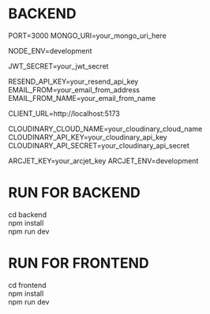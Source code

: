 # BACKEND

PORT=3000
MONGO_URI=your_mongo_uri_here

NODE_ENV=development

JWT_SECRET=your_jwt_secret

RESEND_API_KEY=your_resend_api_key
EMAIL_FROM=your_email_from_address
EMAIL_FROM_NAME=your_email_from_name

CLIENT_URL=http://localhost:5173

CLOUDINARY_CLOUD_NAME=your_cloudinary_cloud_name
CLOUDINARY_API_KEY=your_cloudinary_api_key
CLOUDINARY_API_SECRET=your_cloudinary_api_secret

ARCJET_KEY=your_arcjet_key
ARCJET_ENV=development


# RUN FOR BACKEND
cd backend <br>
npm install <br>
npm run dev


# RUN FOR FRONTEND
cd frontend <br>
npm install <br>
npm run dev

